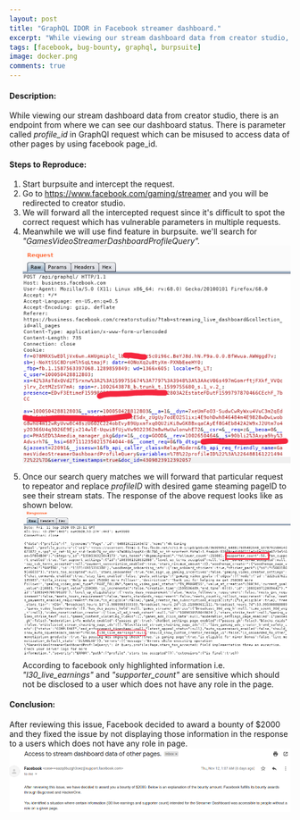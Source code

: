 ```yaml
---
layout: post
title: "GraphQL IDOR in Facebook streamer dashboard."
excerpt: "While viewing our stream dashboard data from creator studio, there is an endpoint from where we can see our dashboard status. There is parameter called profile_id which can be misused to access data of other pages by using facebook page_id."
tags: [facebook, bug-bounty, graphql, burpsuite]
image: docker.png
comments: true
---
```

#### Description:
While viewing our stream dashboard data from creator studio, there is an endpoint from where we can see our dashboard status. There is parameter called *profile_id* in GraphQl request which can be misused to access data of other pages by using facebook page_id.


#### Steps to Reproduce:
1. Start burpsuite and intercept the request.
2. Go to https://www.facebook.com/gaming/streamer and you will be redirected to creator studio.
3. We will forward all the intercepted request since it's difficult to spot the correct request which has vulnerable parameters in multiple requests.
4. Meanwhile we will use find feature in burpsuite. we'll search for *"GamesVideoStreamerDashboardProfileQuery".*
![graphql-request](/images/posts/graphql-request.png)
5. Once our search query matches we will forward that particular request to repeator and replace *profileID* with desired game steaming pageID to see their stream stats. The response of the above request looks like as shown below.
![graphql-response](/images/posts/graphql-response.png)
According to facebook only highlighted information i.e. *"l30_live_earnings"* and *"supporter_count"* are sensitive which should not be disclosed to a user which does not have any role in the page.

#### Conclusion:
After reviewing this issue, Facebook decided to award a bounty of $2000 and they fixed the issue by not displaying those information in the response to a users which does not have any role in page.
![facebook-reply](/images/posts/facebook-reply.png)
